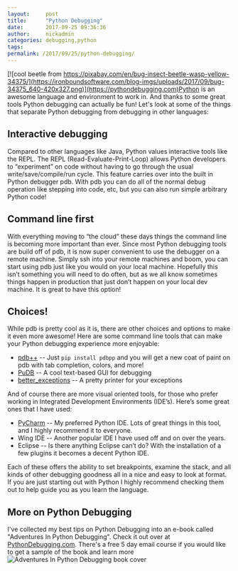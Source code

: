 ```yaml
---
layout:     post
title:      "Python Debugging"
date:       2017-09-25 09:36:36
author:     nickadmin
categories: debugging,python
tags:  
permalink: /2017/09/25/python-debugging/
---
```

[![cool beetle from https://pixabay.com/en/bug-insect-beetle-wasp-yellow-34375/](https://ironboundsoftware.com/blog-imgs/uploads/2017/09/bug-34375_640-420x327.png)](https://pythondebugging.com)Python is an awesome language and environment to work in. And thanks to some great tools Python debugging can actually be fun! Let's look at some of the things that separate Python debugging from debugging in other languages: 

## Interactive debugging

Compared to other languages like Java, Python values interactive tools like the REPL. The REPL (Read-Evaluate-Print-Loop) allows Python developers to “experiment” on code without having to go through the usual write/save/compile/run cycle. This feature carries over into the built in Python debugger pdb. With pdb you can do all of the normal debug operation like stepping into code, etc, but you can also run simple arbitrary Python code! 

## Command line first

With everything moving to “the cloud” these days things the command line is becoming more important than ever. Since most Python debugging tools are build off of pdb, it is now super convenient to use the debugger on a remote machine. Simply ssh into your remote machines and boom, you can start using pdb just like you would on your local machine. Hopefully this isn’t something you will need to do often, but as we all know sometimes things happen in production that just don’t happen on your local dev machine. It is great to have this option! 

## Choices!

While pdb is pretty cool as it is, there are other choices and options to make it even more awesome! Here are some command line tools that can make your Python debugging experience more enjoyable: 

  * [pdb++](https://pypi.python.org/pypi/pdbpp/) \-- Just `pip install pdbpp` and you will get a new coat of paint on pdb with tab completion, colors, and more!
  * [PuDB](https://pypi.python.org/pypi/pudb) \-- A cool text-based GUI for debugging
  * [better_exceptions](https://github.com/qix-/better-exceptions) \-- A pretty printer for your exceptions

And of course there are more visual oriented tools, for those who prefer working in Integrated Development Environments (IDE’s). Here’s some great ones that I have used: 
  * [PyCharm](https://www.jetbrains.com/pycharm/) \-- My preferred Python IDE. Lots of great things in this tool, and I highly recommend it to everyone.
  * Wing IDE -- Another popular IDE I have used off and on over the years.
  * Eclipse -- Is there anything Eclipse can’t do? With the installation of a few plugins it becomes a decent Python IDE.

Each of these offers the ability to set breakpoints, examine the stack, and all kinds of other debugging goodness all in a nice and easy to look at format. If you are just starting out with Python I highly recommend checking them out to help guide you as you learn the language. 

## More on Python Debugging

I've collected my best tips on Python Debugging into an e-book called "Adventures In Python Debugging". Check it out over at [PythonDebugging.com](https://pythondebugging.com). There's a free 5 day email course if you would like to get a sample of the book and learn more![![Adventures In Python Debugging book cover](https://ironboundsoftware.com/blog-imgs/uploads/2017/09/Cover-1b-420x339.png)](https://pythondebugging.com)
<!--stackedit_data:
eyJoaXN0b3J5IjpbLTE0MTA3NDc4MTZdfQ==
-->